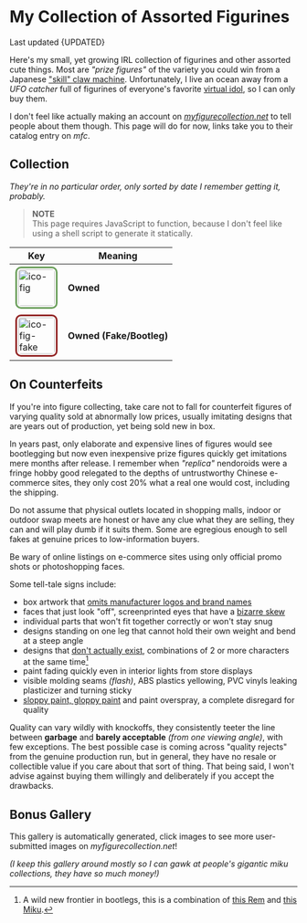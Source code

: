 <!-- started 2022/4/21 -->
<!-- updated 2022/11/14 -->

# My Collection of Assorted Figurines
Last updated {UPDATED}

Here's my small, yet growing IRL collection of figurines and other assorted cute things.
Most are _"prize figures"_ of the variety you could win from a Japanese ["skill" claw machine][claw].
Unfortunately, I live an ocean away from a _UFO catcher_ full of figurines of everyone's favorite [virtual idol][micker], so I can only buy them.

I don't feel like actually making an account on _[myfigurecollection.net][mfc]_ to tell people about them though.
This page will do for now, links take you to their catalog entry on _mfc_.

[claw]: https://www.youtube.com/watch?v=93c9oTU7ut0
[micker]: https://www.youtube.com/watch?v=f91sM4rI76w&hl=en
[mfc]: https://myfigurecollection.net

## Collection
_They're in no particular order, only sorted by date I remember getting it, probably._

<div id="fig-thumbs">
<noscript>
<blockquote>
<p><strong>NOTE</strong><br/>
	This page requires JavaScript to function, because I don't feel like using a shell script to generate it statically.</p>
</blockquote>
</noscript>

</div>

<div class="aside right">

| Key | Meaning |
| -- | -- |
| ![ico-fig](https://static.myfigurecollection.net/upload/items/186.jpg) | **Owned** |
| ![ico-fig-fake](https://static.myfigurecollection.net/upload/items/186.jpg) | **Owned (Fake/Bootleg)** |

</div>

## On Counterfeits
If you're into figure collecting, take care not to fall for counterfeit figures of varying quality sold at abnormally low prices, usually imitating designs that are years out of production, yet being sold new in box.

In years past, only elaborate and expensive lines of figures would see bootlegging but now even inexpensive prize figures quickly get imitations mere months after release.
I remember when _"replica"_ nendoroids were a fringe hobby good relegated to the depths of untrustworthy Chinese e-commerce sites, they only cost 20% what a real one would cost, including the shipping.

Do not assume that physical outlets located in shopping malls, indoor or outdoor swap meets are honest or have any clue what they are selling, they can and will play dumb if it suits them. Some are egregious enough to sell fakes at genuine prices to low-information buyers.

Be wary of online listings on e-commerce sites using only official promo shots or photoshopping faces.

Some tell-tale signs include:
* box artwork that [omits manufacturer logos and brand names](https://myfigurecollection.net/picture/2402764)
* faces that just look "off", screenprinted eyes that have a [bizarre skew](https://myfigurecollection.net/picture/2182516)
* individual parts that won't fit together correctly or won't stay snug
* designs standing on one leg that cannot hold their own weight and bend at a steep angle
* designs that [don't actually exist](https://myfigurecollection.net/picture/3267308), combinations of 2 or more characters at the same time[^rem]
* paint fading quickly even in interior lights from store displays
* visible molding seams _(flash)_, ABS plastics yellowing, PVC vinyls leaking plasticizer and turning sticky
* [sloppy paint, gloppy paint](https://myfigurecollection.net/picture/2529349) and paint overspray, a complete disregard for quality

Quality can vary wildly with knockoffs, they consistently teeter the line between **garbage** and **barely acceptable** _(from one viewing angle)_, with few exceptions.
The best possible case is coming across "quality rejects" from the genuine production run, but in general, they have no resale or collectible value if you care about that sort of thing.
That being said, I won't advise against buying them willingly and deliberately if you accept the drawbacks.

[^rem]: A wild new frontier in bootlegs, this is a combination of
	[this Rem](https://myfigurecollection.net/item/1047417) and [this Miku](https://myfigurecollection.net/item/944728).

## Bonus Gallery
This gallery is automatically generated, click images to see more user-submitted images on _myfigurecollection.net_!

_(I keep this gallery around mostly so I can gawk at people's gigantic miku collections, they have so much money!)_

<div class="gallery" id="fig-gallery">
</div>

<style type="text/css">
	[alt*="fig"] {
		border-radius: 10px;
		border: 3px #6b9f5b solid;
		padding: 2px;
		margin: 2px;
		height: 64px;
		width: 64px;
	}
	[alt*="fake"] {
		border: 3px #932525 solid;
	}
</style>

<script type="text/javascript">
/* <![CDATA[ */
'use strict';

var figs = [
	/* ids prepended with x are knockoffs */

/*
	[ '1536230', 're-ment miku miku ♪ room miniature #1 of 8' ],
	[ '1536252', 're-ment miku miku ♪ room miniature #2 of 8' ],
	[ '1536231', 're-ment miku miku ♪ room miniature #3 of 8' ],
	[ '1536233', 're-ment miku miku ♪ room miniature #4 of 8' ],
	[ '1536234', 're-ment miku miku ♪ room miniature #5 of 8' ],
	[ '1536236', 're-ment miku miku ♪ room miniature #6 of 8' ],
	[ '1536237', 're-ment miku miku ♪ room miniature #7 of 8' ],
	[ '1536238', 're-ment miku miku ♪ room miniature #8 of 8' ],

	[ 'x1214387', 'knockoff taito miku wonderland rapunzel' ],
	[ 'x186', 'knockoff good smile miku nendoroid #039' ],
	[ 'x314683', 'knockoff sega miku fuwa fuwa nuigurumi plush (strap)' ],
	[ 'x370088', 'knockoff sega miku fuwa fuwa mega jumbo nuigurumi plush' ],
	[ 'x514129', 'knockoff sega nyanko miku fuwa fuwa mega jumbo nuigurumi plush' ],
	[ 'x809190', 'knockoff furyu miku noodle stopper figure' ],
*/
	[ 'x2987', 'knockoff max factory figma miku #014' ],
	[ '401018', 'sega project diva innocent SPM miku' ],
	[ '718192', 'hatsune miku 2nd season Winter ver.' ],
	[ '1251026', 'bandai q posket miku type a' ],
	[ '944728', 'furyu miku bicute bunnies' ],
	[ '1311067', 'miku artist masterpiece princess alice' ],
	[ '1268909', 'miku artist masterpiece 14th anniv.' ],
	[ '1293291', 'furyu sakura miku noodle stopper' ],
	[ '886807', 'taito sakura miku 2020 ver.' ],
	[ '1216990', 'racing miku 2021 espresto' ],
	[ '1035745', "sega mega 39's breathe you SPM miku" ],
	[ '1112719', 'miku big nuigurumi plush' ],
	[ '756832', 'hatsune miku 2nd season Spring ver.' ],
	[ '776143', 'hatsune miku 2nd season Summer ver.' ],
	[ '4741', 'hatsune miku piano EX figure 2009' ],
	[ '1150601', 'miku nesoberi nuigurumi (strap)' ],
	[ '798190', 'sega sakura miku SPM' ],
	[ '720383', 'sega fate/extella link astolfo SPM' ],
	[ '693275', 'miku mega jumbo nuigurumi plush 2018' ],
	[ '675904', 'gochiusa sxarp nendoroid #929' ],
	[ '689123', 'snow princess miku nendoroid #1000' ],
	[ '464596', 'konosuba megumin nendoroid #725' ],
	[ '440687', 'sega project diva X SPM miku' ],
	[ '583734', 'izayoi sakuya prize figure' ],
	[ '200768', 'funko pop rocks miku #39' ],
	[ '246546', 'sega project diva F2nd miku' ],
	[ 'x287774', 'knockoff good smile umaru-chan nendoroid #524' ],
	[ 'x26113', 'knockoff good smile snow miku nendoroid #150' ],
	[ '198604', 'sega project diva 2nd miku' ],
	[ '47413', 'kogami akira lucky star banpresto' ],
	[ '167123', 'sega project diva arcade miku 2012' ],
	[ '100292', 'hatsune miku plush great eastern 2012' ],
];

var thumbs = document.getElementById('fig-thumbs');
var gallery = document.getElementById('fig-gallery');

for (var i in figs) {
	var id = figs[i][0];
	var title = figs[i][1];
	var alt = 'ico-fig';
	if (id.charAt(0) == 'x') {
		id = id.slice(1);
		alt = alt + '-fake';
	}

	var l1, l2, l3;

	/* icons */
	l1 = document.createElement('a');
	l1.href= "https://myfigurecollection.net/item/" + id;

		l2 = document.createElement('img');
		l2.alt = alt;
		l2.title = title;
		l2.src = "https://static.myfigurecollection.net/upload/items/" + id + ".jpg";
		l1.appendChild(l2);

	thumbs.appendChild(l1);

	/* gallery */
	l1 = document.createElement('p');

		l2 = document.createElement('a');
		l2.href = "https://myfigurecollection.net/pictures.php?itemId=" + id;

			l3 = document.createElement('img');
			l3.src = "https://static.myfigurecollection.net/upload/items/big/" + id + ".jpg";
			l3.title = title;
			l3.alt = 'nolink';
			l2.appendChild(l3);

	l1.appendChild(l2);
	gallery.appendChild(l1);
}

/* ]]> */
</script>

